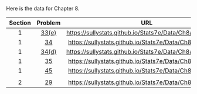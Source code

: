 Here is the data for Chapter 8.

|Section|Problem|URL|
|:---:|:---:|:---:|
|1|[33(e)](https://sullystats.github.io/Stats7e/Data/Ch8/8_1_33e.csv)|<a>https://sullystats.github.io/Stats7e/Data/Ch8/8_1_33e.csv</a><br/>|
|1|[34](https://sullystats.github.io/Stats7e/Data/Ch8/8_1_34.csv)|<a>https://sullystats.github.io/Stats7e/Data/Ch8/8_1_34.csv</a><br/>|
|1|[34(d)](https://sullystats.github.io/Stats7e/Data/Ch8/8_1_34d.csv)|<a>https://sullystats.github.io/Stats7e/Data/Ch8/8_1_34d.csv</a><br/>|
|1|[35](https://sullystats.github.io/Stats7e/Data/Ch8/8_1_35.csv)|<a>https://sullystats.github.io/Stats7e/Data/Ch8/8_1_35.csv</a><br/>|
|1|[45](https://sullystats.github.io/Stats7e/Data/Ch8/8_1_45.csv)|<a>https://sullystats.github.io/Stats7e/Data/Ch8/8_1_45.csv</a><br/>|
| | |
|2|[29](https://sullystats.github.io/Stats7e/Data/Ch8/8_2_29.csv)|<a>https://sullystats.github.io/Stats7e/Data/Ch8/8_2_29.csv</a><br/>|

